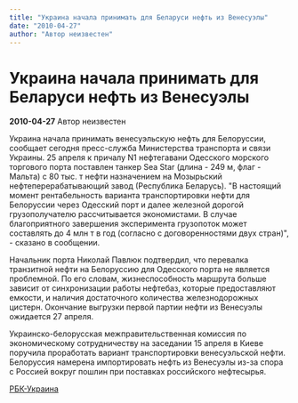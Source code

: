 ```yaml
---
title: "Украина начала принимать для Беларуси нефть из Венесуэлы"
date: "2010-04-27"
author: "Автор неизвестен"
---
```


# Украина начала принимать для Беларуси нефть из Венесуэлы

**2010-04-27** Автор неизвестен

Украина начала принимать венесуэльскую нефть для Белоруссии, сообщает сегодня пресс-служба Министерства транспорта и связи Украины. 25 апреля к причалу N1 нефтегавани Одесского морского торгового порта поставлен танкер Sea Star (длина - 249 м, флаг - Мальта) с 80 тыс. т нефти назначением на Мозырьский нефтеперерабатывающий завод (Республика Беларусь). "В настоящий момент рентабельность варианта транспортировки нефти для Белоруссии через Одесский порт и далее железной дорогой грузополучателю рассчитывается экономистами. В случае благоприятного завершения эксперимента грузопоток может составлять до 4 млн т в год (согласно с договоренностями двух стран)", - сказано в сообщении.

Начальник порта Николай Павлюк подтвердил, что перевалка транзитной нефти на Белоруссию для Одесского порта не является проблемной. По его словам, жизнеспособность маршрута больше зависит от синхронизации работы нефтебаз, которые предоставляют емкости, и наличия достаточного количества железнодорожных цистерн. Окончание выгрузки первой партии нефти из Венесуэлы ожидается 27 апреля.

Украинско-белорусская межправительственная комиссия по экономическому сотрудничеству на заседании 15 апреля в Киеве поручила проработать вариант транспортировки венесуэльской нефти. Белоруссия намерена импортировать нефть из Венесуэлы из-за спора с Россией вокруг пошлин при поставках российского нефтесырья.

[РБК-Украина](http://www.rbc.ua/rus/newsline/show/ukraina_nachala_prinimat_neft_iz_venesuely_dlya_belorussii_27042010)